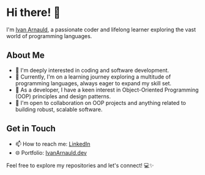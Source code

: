 # Hi there! 👋

I'm [Ivan Arnauld](https://github.com/IvanArnauld), a passionate coder and lifelong learner exploring the vast world of programming languages.

## About Me

- 👀 I'm deeply interested in coding and software development.
- 🌱 Currently, I'm on a learning journey exploring a multitude of programming languages, always eager to expand my skill set.
- 💼 As a developer, I have a keen interest in Object-Oriented Programming (OOP) principles and design patterns.
- 🤝 I'm open to collaboration on OOP projects and anything related to building robust, scalable software.

## Get in Touch

- 📫 How to reach me: [LinkedIn](https://www.linkedin.com/in/ivan-arnauld/)
- 🌐 Portfolio: [IvanArnauld.dev](https://1drv.ms/f/s!AkSSZPmE4iwhiiu_gKvbDvmZOpUl?e=JGCSTL)

Feel free to explore my repositories and let's connect! 💻✨
